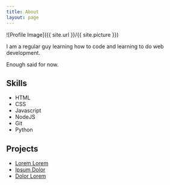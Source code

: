 ```yaml
---
title: About
layout: page
---
```

![Profile Image]({{ site.url }}/{{ site.picture }})

<p>I am a regular guy learning how to code and learning to do web development. </p>

<p>Enough said for now.</p>

<h2>Skills</h2>

<ul class="skill-list">
	<li>HTML</li>
	<li>CSS</li>
	<li>Javascript</li>
	<li>NodeJS</li>
	<li>Git</li>
	<li>Python</li>
</ul>

<h2>Projects</h2>

<ul>
	<li><a href="https://github.com/">Lorem Lorem</a></li>
	<li><a href="https://github.com/">Ipsum Dolor</a></li>
	<li><a href="https://github.com/">Dolor Lorem</a></li>
</ul>
